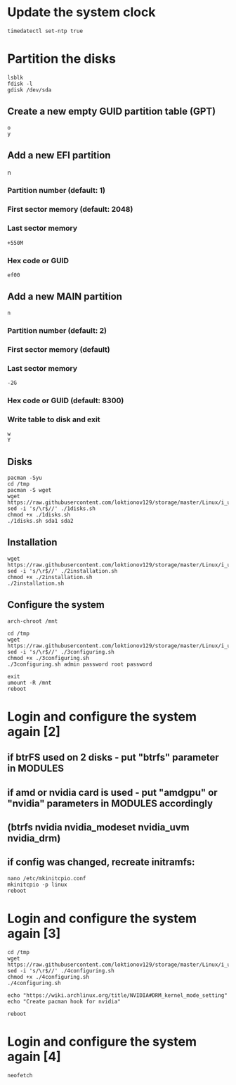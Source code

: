 # Update the system clock
```
timedatectl set-ntp true
```

# Partition the disks
```
lsblk
fdisk -l
gdisk /dev/sda
```
## Create a new empty GUID partition table (GPT)
```
o
y
```
## Add a new EFI partition
n
### Partition number (default: 1)
### First sector memory (default: 2048)
### Last sector memory
```
+550M
```
### Hex code or GUID
```
ef00
```
## Add a new MAIN partition
```
n
```
### Partition number (default: 2)
### First sector memory (default)
### Last sector memory
```
-2G
```
### Hex code or GUID (default: 8300)
### Write table to disk and exit
```
w
Y
```

## Disks
```
pacman -Syu
cd /tmp
pacman -S wget
wget https://raw.githubusercontent.com/loktionov129/storage/master/Linux/i_use_ARCH_btw/1disks.sh
sed -i 's/\r$//' ./1disks.sh
chmod +x ./1disks.sh
./1disks.sh sda1 sda2
```

## Installation
```
wget https://raw.githubusercontent.com/loktionov129/storage/master/Linux/i_use_ARCH_btw/2installation.sh
sed -i 's/\r$//' ./2installation.sh
chmod +x ./2installation.sh
./2installation.sh
```

## Configure the system
```
arch-chroot /mnt

cd /tmp
wget https://raw.githubusercontent.com/loktionov129/storage/master/Linux/i_use_ARCH_btw/3configuring.sh
sed -i 's/\r$//' ./3configuring.sh
chmod +x ./3configuring.sh
./3configuring.sh admin password root password

exit
umount -R /mnt
reboot
```

# Login and configure the system again [2]
## if btrFS used on 2 disks - put "btrfs" parameter in MODULES
## if amd or nvidia card is used - put "amdgpu" or "nvidia" parameters in MODULES accordingly
## (btrfs nvidia nvidia_modeset nvidia_uvm nvidia_drm)
## if config was changed, recreate initramfs:
```
nano /etc/mkinitcpio.conf
mkinitcpio -p linux
reboot
```

# Login and configure the system again [3]
```
cd /tmp
wget https://raw.githubusercontent.com/loktionov129/storage/master/Linux/i_use_ARCH_btw/4configuring.sh
sed -i 's/\r$//' ./4configuring.sh
chmod +x ./4configuring.sh
./4configuring.sh

echo "https://wiki.archlinux.org/title/NVIDIA#DRM_kernel_mode_setting"
echo "Create pacman hook for nvidia"

reboot
```

# Login and configure the system again [4]
```
neofetch
```
